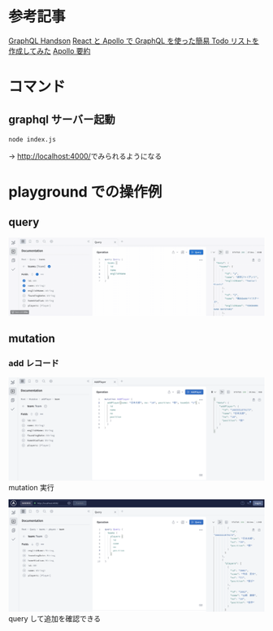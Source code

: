 # 参考記事

[GraphQL Handson](https://graphql-handson-ozaki25.vercel.app/page3-2.html)
[React と Apollo で GraphQL を使った簡易 Todo リストを作成してみた](https://qiita.com/okumurakengo/items/ee1f9c8fb1bfa9fad797)
[Apollo 要約](https://zenn.dev/smish0000/articles/42a0d6e0522ffa)

# コマンド

## graphql サーバー起動

```sh
node index.js
```

→ [http://localhost:4000/](http://localhost:4000/)でみられるようになる

# playground での操作例

## query

![picture 1](images/43abad9468758c8ce59f4a023f5da9aa9eb36da7bd81e2402d1984082096457b.gif)

## mutation

### add レコード

![picture 2](images/9e31e9d2c8ced22e6dcd1523e410e3f1396060e69303b5375652d0c430b698e8.png)
mutation 実行

![picture 3](images/f261704a6f98387f12ebf80c798b564b108d14a54140d293103b01552c90ba21.png)  
query して追加を確認できる
